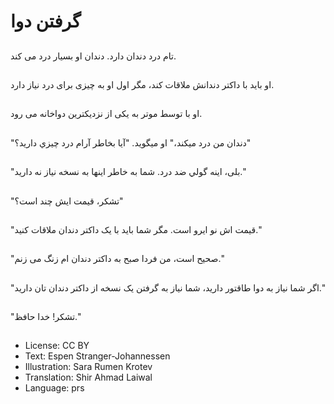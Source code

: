 # گرفتن دوا

##
تام درد‌ دندان دارد. دندان او بسيار درد می کند.

##
او بايد با داکتر دندانش ملاقات کند، مگر اول او به چیزی برای درد نیاز دارد.

##
او با توسط موتر به یکی از نزديکترين دواخانه می رود.

##
"دندان من درد میکند،" او ميگويد. "آيا بخاطر آرام درد چيزي داريد؟"

##
"بلی، اينه گولي ضد درد. شما به خاطر اینها به نسخه نیاز نه دارید."

##
"تشکر، قیمت ايش چند است؟"

##
"قيمت اش نو ايرو است. مگر شما بايد با يک داکتر دندان ملاقات کنيد."

##
"صحیح است، من فردا صبح به داکتر دندان ام زنگ می زنم."

##
"اگر شما نیاز به دوا طاقتور دارید، شما نياز به گرفتن یک نسخه از داکتر دندان تان دارید."

##
"تشکر! خدا حافظ."

##
* License: CC BY
* Text: Espen Stranger-Johannessen
* Illustration: Sara Rumen Krotev
* Translation: Shir Ahmad Laiwal
* Language: prs
